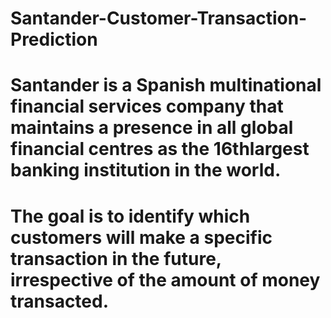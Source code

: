# Santander-Customer-Transaction-Prediction
# Santander is a Spanish multinational financial services company that maintains a presence in all global financial centres as the 16thlargest banking institution in the world.
# The goal is to identify which customers will make a specific transaction in the future, irrespective of the amount of money transacted.
